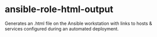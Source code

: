 # ansible-role-html-output
Generates an .html file on the Ansible workstation with links to hosts &amp; services configured during an automated deployment.
